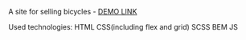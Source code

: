 A site for selling bicycles - [DEMO LINK](https://kata96451.github.io/my_bike/)

Used technologies:
HTML
CSS(including flex and grid)
SCSS
BEM
JS
